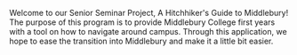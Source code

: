 Welcome to our Senior Seminar Project, A Hitchhiker's Guide to Middlebury! The purpose of this program is to provide Middlebury College first years with a tool on how to navigate around campus. Through this application, we hope to ease the transition into Middlebury and make it a little bit easier.
